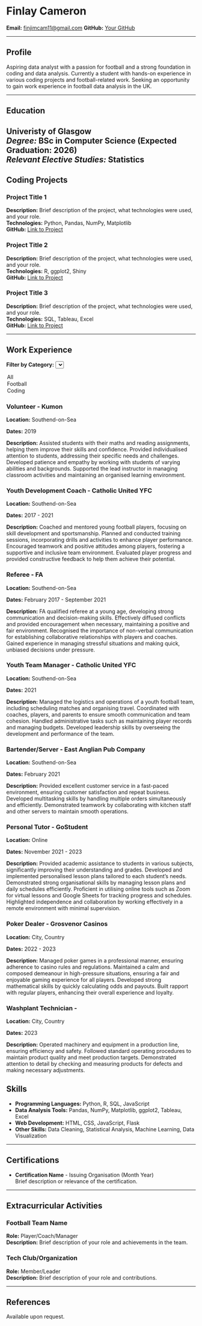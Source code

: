 # Finlay Cameron
**Email:** finjimcam11@gmail.com
**GitHub:** [Your GitHub](https://github.com/finjimcam)  

---

## Profile
Aspiring data analyst with a passion for football and a strong foundation in coding and data analysis. Currently a student with hands-on experience in various coding projects and football-related work. Seeking an opportunity to gain work experience in football data analysis in the UK.

---

## Education
**Univeristy of Glasgow**  
*Degree:* BSc in Computer Science (Expected Graduation: 2026)  
*Relevant Elective Studies:* Statistics
---

## Coding Projects
### Project Title 1
**Description:** Brief description of the project, what technologies were used, and your role.  
**Technologies:** Python, Pandas, NumPy, Matplotlib  
**GitHub:** [Link to Project](https://github.com/yourprofile/project1)

### Project Title 2
**Description:** Brief description of the project, what technologies were used, and your role.  
**Technologies:** R, ggplot2, Shiny  
**GitHub:** [Link to Project](https://github.com/yourprofile/project2)

### Project Title 3
**Description:** Brief description of the project, what technologies were used, and your role.  
**Technologies:** SQL, Tableau, Excel  
**GitHub:** [Link to Project](https://github.com/yourprofile/project3)

---
## Work Experience

**Filter by Category:**
<select id="categoryFilter" onchange="filterExperience()">
  <option value="all">All</option>
  <option value="football">Football</option>
  <option value="coding">Coding</option>
</select>

<div id="workExperience">
  <div class="all">
    <h3>Volunteer - Kumon</h3>
    <p><strong>Location:</strong> Southend-on-Sea</p>
    <p><strong>Dates:</strong> 2019</p>
    <p><strong>Description:</strong> Assisted students with their maths and reading assignments, helping them improve their skills and confidence. Provided individualised attention to students, addressing their specific needs and challenges. Developed patience and empathy by working with students of varying abilities and backgrounds. Supported the lead instructor in managing classroom activities and maintaining an organised learning environment.</p>
  </div>
  <div class="football">
    <h3>Youth Development Coach - Catholic United YFC</h3>
    <p><strong>Location:</strong> Southend-on-Sea</p>
    <p><strong>Dates:</strong> 2017 - 2021</p>
    <p><strong>Description:</strong> Coached and mentored young football players, focusing on skill development and sportsmanship. Planned and conducted training sessions, incorporating drills and activities to enhance player performance. Encouraged teamwork and positive attitudes among players, fostering a supportive and inclusive team environment. Evaluated player progress and provided constructive feedback to help them achieve their potential.</p>
  </div>
  <div class="football">
    <h3>Referee - FA</h3>
    <p><strong>Location:</strong> Southend-on-Sea</p>
    <p><strong>Dates:</strong> February 2017 - September 2021</p>
    <p><strong>Description:</strong> FA qualified referee at a young age, developing strong communication and decision-making skills. Effectively diffused conflicts and provided encouragement when necessary, maintaining a positive and fair environment. Recognised the importance of non-verbal communication for establishing collaborative relationships with players and coaches. Gained experience in managing stressful situations and making quick, unbiased decisions under pressure.</p>
  </div>
  <div class="football">
    <h3>Youth Team Manager - Catholic United YFC</h3>
    <p><strong>Location:</strong> Southend-on-Sea</p>
    <p><strong>Dates:</strong> 2021</p>
    <p><strong>Description:</strong> Managed the logistics and operations of a youth football team, including scheduling matches and organising travel. Coordinated with coaches, players, and parents to ensure smooth communication and team cohesion. Handled administrative tasks such as maintaining player records and managing budgets. Developed leadership skills by overseeing the development and performance of the team.</p>
  </div>
  <div class="all">
    <h3>Bartender/Server - East Anglian Pub Company</h3>
    <p><strong>Location:</strong> Southend-on-Sea</p>
    <p><strong>Dates:</strong> February 2021</p>
    <p><strong>Description:</strong> Provided excellent customer service in a fast-paced environment, ensuring customer satisfaction and repeat business. Developed multitasking skills by handling multiple orders simultaneously and efficiently. Demonstrated teamwork by collaborating with kitchen staff and other servers to maintain smooth operations.</p>
  </div>
  <div class="all">
    <h3>Personal Tutor - GoStudent</h3>
    <p><strong>Location:</strong> Online</p>
    <p><strong>Dates:</strong> November 2021 - 2023</p>
    <p><strong>Description:</strong> Provided academic assistance to students in various subjects, significantly improving their understanding and grades. Developed and implemented personalised lesson plans tailored to each student’s needs. Demonstrated strong organisational skills by managing lesson plans and daily schedules efficiently. Proficient in utilising online tools such as Zoom for virtual lessons and Google Sheets for tracking progress and schedules. Highlighted independence and collaboration by working effectively in a remote environment with minimal supervision.</p>
  </div>
  <div class="all">
    <h3>Poker Dealer - Grosvenor Casinos</h3>
    <p><strong>Location:</strong> City, Country</p>
    <p><strong>Dates:</strong> 2022 - 2023</p>
    <p><strong>Description:</strong> Managed poker games in a professional manner, ensuring adherence to casino rules and regulations. Maintained a calm and composed demeanour in high-pressure situations, ensuring a fair and enjoyable gaming experience for all players. Developed strong mathematical skills by quickly calculating odds and payouts. Built rapport with regular players, enhancing their overall experience and loyalty.</p>
  </div>
  <div class="all">
    <h3>Washplant Technician - </h3>
    <p><strong>Location:</strong> City, Country</p>
    <p><strong>Dates:</strong> 2023</p>
    <p><strong>Description:</strong> Operated machinery and equipment in a production line, ensuring efficiency and safety. Followed standard operating procedures to maintain product quality and meet production targets. Demonstrated attention to detail by checking and measuring products for defects and making necessary adjustments.</p>
  </div>
</div>

<script>
function filterExperience() {
  var filter = document.getElementById("categoryFilter").value;
  var experiences = document.getElementById("workExperience").children;

  for (var i = 0; i < experiences.length; i++) {
    if (filter === "all") {
      experiences[i].style.display = "block";
    } else {
      if (experiences[i].classList.contains(filter)) {
        experiences[i].style.display = "block";
      } else {
        experiences[i].style.display = "none";
      }
    }
  }
}
</script>

## Skills
- **Programming Languages:** Python, R, SQL, JavaScript
- **Data Analysis Tools:** Pandas, NumPy, Matplotlib, ggplot2, Tableau, Excel
- **Web Development:** HTML, CSS, JavaScript, Flask
- **Other Skills:** Data Cleaning, Statistical Analysis, Machine Learning, Data Visualization

---

## Certifications
- **Certification Name** - Issuing Organisation (Month Year)  
  Brief description or relevance of the certification.

---

## Extracurricular Activities
### Football Team Name
**Role:** Player/Coach/Manager  
**Description:** Brief description of your role and achievements in the team.

### Tech Club/Organization
**Role:** Member/Leader  
**Description:** Brief description of your role and contributions.

---

## References
Available upon request.
